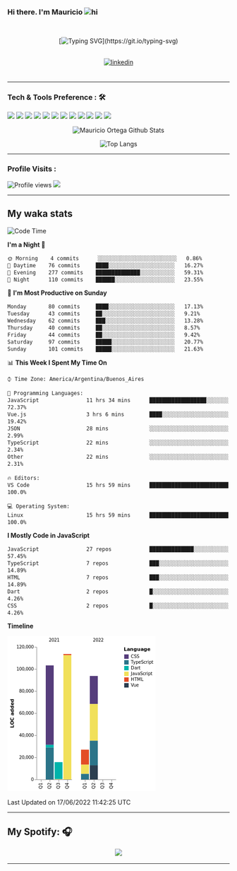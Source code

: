 ### Hi there. I'm Mauricio <img src="https://user-images.githubusercontent.com/1303154/88677602-1635ba80-d120-11ea-84d8-d263ba5fc3c0.gif" width="28px" alt="hi">
<br /> 

<div align="center">
  
[![Typing SVG](https://readme-typing-svg.herokuapp.com?size=25&duration=7000&center=true&vCenter=true&width=650&height=40&lines=WELCOME!;My+name+is+Mauricio+Ortega...;I+am+a+Front-End+Developer...;I+hope+you+find+what+you+are+looking+for...;You+have+my+contact+information...;MAY+THE+FORCE+BE+WITH+YOU...)](https://git.io/typing-svg)

</div>
  
<br />

<div align="center">
  
<a href="https://www.linkedin.com/in/mauricio-sebasti%C3%A1n-ortega-71b43788/" target="_blank">
<img src=https://img.shields.io/badge/linkedin-%231E77B5.svg?&style=for-the-badge&logo=linkedin&logoColor=white alt=linkedin style="margin-bottom: 5px;" />
</a>
  
</div>

<br />



<!--
**Nekzus/Nekzus** is a ✨ _special_ ✨ repository because its `README.md` (this file) appears on your GitHub profile.

Here are some ideas to get you started:

- 🔭 I’m currently working on ...
- 🌱 I’m currently learning ...
- 👯 I’m looking to collaborate on ...
- 🤔 I’m looking for help with ...
- 💬 Ask me about ...
- 📫 How to reach me: ...
- 😄 Pronouns: ...
- ⚡ Fun fact: ...
-->

---

### Tech & Tools Preference : 🛠

<img src = "https://img.shields.io/badge/-HTML5-E34F26?style=flat&logo=html5&logoColor=white"> <img src = "https://img.shields.io/badge/-CSS3-1572B6?style=flat&logo=css3&logoColor=white">
<img src="https://img.shields.io/badge/-Bootstrap-563D7C?style=flat&logo=bootstrap&logoColor=white">
<img src="https://img.shields.io/badge/-JavaScript-eed718?style=flat&logo=javascript&logoColor=ffffff">
<img src="https://img.shields.io/badge/-Sass-cc6699?style=flat&logo=sass&logoColor=ffffff">
<img src="https://img.shields.io/badge/-React-000000?style=flat&logo=react&logoColor=00c8ff">
<img src="https://img.shields.io/badge/-Node.js-3C873A?style=flat&logo=Node.js&logoColor=white">
<img src="https://img.shields.io/badge/-Firebase-FFA611?style=flat&logo=firebase&logoColor=FFFFFF">
<img src="http://img.shields.io/badge/-Git-F1502F?style=flat&logo=git&logoColor=FFFFFF">
<img src="http://img.shields.io/badge/-Github-000000?style=flat&logo=github&logoColor=FFFFFF">
<img src="http://img.shields.io/badge/-VS%20Code-007ACC?style=flat&logo=visual%20studio%20code&logoColor=white">
<img src="http://img.shields.io/badge/-Vercel-black?style=flat&logo=vercel&logoColor=white">

<div align="center">
  
![Mauricio Ortega Github Stats](https://github-readme-stats.vercel.app/api?username=Nekzus&show_icons=true&title_color=fff&icon_color=79ff97&text_color=9f9f9f&bg_color=151515)

![Top Langs](https://github-readme-stats.vercel.app/api/top-langs/?username=Nekzus&hide=css,html&layout=compact&title_color=fff&icon_color=79ff97&text_color=9f9f9f&bg_color=151515)

</div>
  
---

### Profile Visits :
  
![Profile views](https://gpvc.arturio.dev/Nekzus)  <img src="https://img.shields.io/github/followers/Nekzus?label=Follow" style=" float:left, margin-right:10px" />

---


## My waka stats
<!--START_SECTION:waka-->
![Code Time](http://img.shields.io/badge/Code%20Time-958%20hrs%2036%20mins-blue)

**I'm a Night 🦉** 

```text
🌞 Morning    4 commits      ░░░░░░░░░░░░░░░░░░░░░░░░░   0.86% 
🌆 Daytime    76 commits     ████░░░░░░░░░░░░░░░░░░░░░   16.27% 
🌃 Evening    277 commits    ██████████████░░░░░░░░░░░   59.31% 
🌙 Night      110 commits    ██████░░░░░░░░░░░░░░░░░░░   23.55%

```
📅 **I'm Most Productive on Sunday** 

```text
Monday       80 commits     ████░░░░░░░░░░░░░░░░░░░░░   17.13% 
Tuesday      43 commits     ██░░░░░░░░░░░░░░░░░░░░░░░   9.21% 
Wednesday    62 commits     ███░░░░░░░░░░░░░░░░░░░░░░   13.28% 
Thursday     40 commits     ██░░░░░░░░░░░░░░░░░░░░░░░   8.57% 
Friday       44 commits     ██░░░░░░░░░░░░░░░░░░░░░░░   9.42% 
Saturday     97 commits     █████░░░░░░░░░░░░░░░░░░░░   20.77% 
Sunday       101 commits    █████░░░░░░░░░░░░░░░░░░░░   21.63%

```


📊 **This Week I Spent My Time On** 

```text
⌚︎ Time Zone: America/Argentina/Buenos_Aires

💬 Programming Languages: 
JavaScript               11 hrs 34 mins      ██████████████████░░░░░░░   72.37% 
Vue.js                   3 hrs 6 mins        ████░░░░░░░░░░░░░░░░░░░░░   19.42% 
JSON                     28 mins             ░░░░░░░░░░░░░░░░░░░░░░░░░   2.99% 
TypeScript               22 mins             ░░░░░░░░░░░░░░░░░░░░░░░░░   2.34% 
Other                    22 mins             ░░░░░░░░░░░░░░░░░░░░░░░░░   2.31%

🔥 Editors: 
VS Code                  15 hrs 59 mins      █████████████████████████   100.0%

💻 Operating System: 
Linux                    15 hrs 59 mins      █████████████████████████   100.0%

```

**I Mostly Code in JavaScript** 

```text
JavaScript               27 repos            ██████████████░░░░░░░░░░░   57.45% 
TypeScript               7 repos             ███░░░░░░░░░░░░░░░░░░░░░░   14.89% 
HTML                     7 repos             ███░░░░░░░░░░░░░░░░░░░░░░   14.89% 
Dart                     2 repos             █░░░░░░░░░░░░░░░░░░░░░░░░   4.26% 
CSS                      2 repos             █░░░░░░░░░░░░░░░░░░░░░░░░   4.26%

```


**Timeline**

![Chart not found](https://raw.githubusercontent.com/Nekzus/Nekzus/main/charts/bar_graph.png) 


 Last Updated on 17/06/2022 11:42:25 UTC
<!--END_SECTION:waka-->

---
## My Spotify: 🎧

<div align="center"><img src="https://spotify-github-profile.vercel.app/api/view?uid=11169970531&cover_image=true&theme=default" /></div>

---

